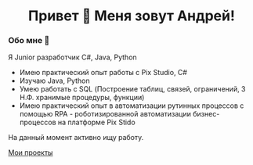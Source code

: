 <h1 align="center">Привет 👋 Меня зовут Андрей!</h1>

<h3 align="left">Обо мне 🧑</h3>

Я Junior разработчик C#, Java, Python
- Имею практический опыт работы с Pix Studio, C#
- Изучаю Java, Python
- Умею работать с SQL (Построение таблиц, связей, ограничений, 3 Н.Ф. хранимые процедуры, функции)
- Имею практический опыт в автоматизации рутинных процессов с помощью RPA - роботизированной автоматизации бизнес-процессов на платформе Pix Stido

На данный момент активно ищу работу.

[Мои проекты](https://github.com/Andred225/Andred225)
<!--
**Andred225/Andred225** is a ✨ _special_ ✨ repository because its `README.md` (this file) appears on your GitHub profile.

Here are some ideas to get you started:

- 🔭 I’m currently working on ...
- 🌱 I’m currently learning ...
- 👯 I’m looking to collaborate on ...
- 🤔 I’m looking for help with ...
- 💬 Ask me about ...
- 📫 How to reach me: ...
- 😄 Pronouns: ...
- ⚡ Fun fact: ...
-->
